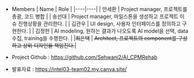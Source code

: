 * Members
  | Name | Role |
  |----|----|
  | 안세환 | Project manager, 프로젝트를 총괄, 코드 병합 |
  | 송선대 | Project manager, 마일스톤을 생성하고 프로젝트 이슈 진행상황을 관리한다. |
  | 김관우 | UI design, 사용자 인터페이스를 정의하고 구현한다. |
  | 김정헌 | AI modeling, 원하는 결과가 나오도록 AI model을 선택, data 수집, training을 수행한다. |
  |~~최은택~~ | ~~Architect, 프로젝트의 component를 구성하고 상위 디자인을 책임진다.~~|

* Project Github : https://github.com/Sehwani2/AI_CPMRehab 
* 발표자료 : https://intel03-team02.my.canva.site/
